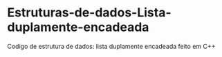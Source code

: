 # Estruturas-de-dados-Lista-duplamente-encadeada
Codigo de estrutura de dados: lista duplamente encadeada feito em C++
